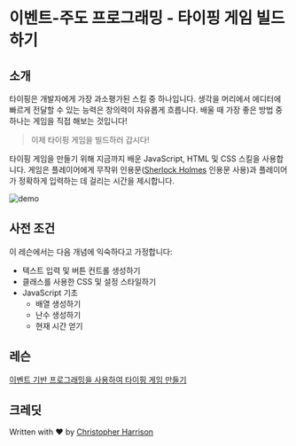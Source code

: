 # 이벤트-주도 프로그래밍 - 타이핑 게임 빌드하기

## 소개

타이핑은 개발자에게 가장 과소평가된 스킬 중 하나입니다. 생각을 머리에서 에디터에 빠르게 전달할 수 있는 능력은 창의력이 자유롭게 흐릅니다. 배울 때 가장 좋은 방법 중 하나는 게임을 직접 해보는 것입니다!

> 이제 타이핑 게임을 빌드하러 갑시다!

타이핑 게임을 만들기 위해 지금까지 배운 JavaScript, HTML 및 CSS 스킬을 사용합니다. 게임은 플레이어에게 무작위 인용문([Sherlock Holmes](https://en.wikipedia.org/wiki/Sherlock_Holmes) 인용문 사용)과 플레이어가 정확하게 입력하는 데 걸리는 시간을 제시합니다.

![demo](../images/demo.gif)

## 사전 조건

이 레슨에서는 다음 개념에 익숙하다고 가정합니다:

- 텍스트 입력 및 버튼 컨트롤 생성하기
- 클래스를 사용한 CSS 및 설정 스타일하기
- JavaScript 기초
  - 배열 생성하기
  - 난수 생성하기
  - 현재 시간 얻기

## 레슨

[이벤트 기반 프로그래밍을 사용하여 타이핑 게임 만들기](../typing-game/translations/README.ko.md)

## 크레딧

Written with ♥️ by [Christopher Harrison](http://www.twitter.com/geektrainer)
